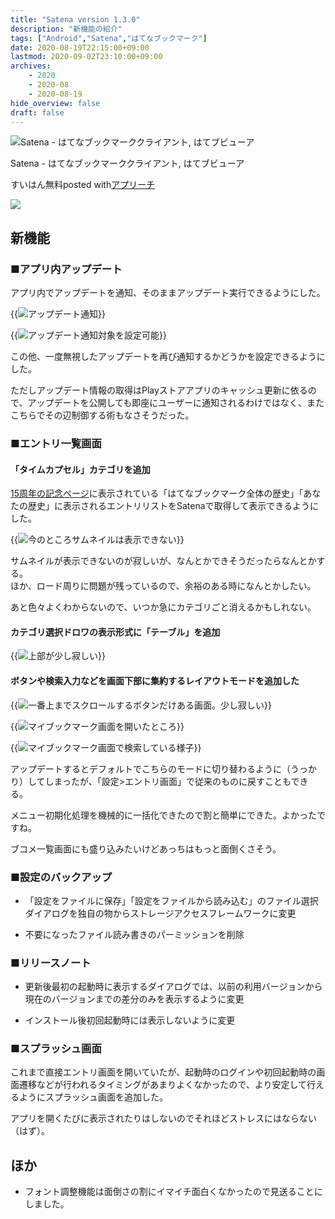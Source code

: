 ```yaml
---
title: "Satena version 1.3.0"
description: "新機能の紹介"
tags: ["Android","Satena","はてなブックマーク"]
date: 2020-08-19T22:15:00+09:00
lastmod: 2020-09-02T23:10:00+09:00
archives:
    - 2020
    - 2020-08
    - 2020-08-19
hide_overview: false
draft: false
---
```


<div class="appreach"><img src="https://lh3.googleusercontent.com/8s4Fzo7AmnoNOT-pbsRoBSYbmBFgfS98l0Qatr1-aHYCRUJlHwab6jB1rijGC1_FYA=s128" alt="Satena - はてなブックマーククライアント, はてブビューア" class="appreach__icon"><div class="appreach__detail" style=""><p class="appreach__name">Satena - はてなブックマーククライアント, はてブビューア</p><p class="appreach__info"><span class="appreach__developper">すいはん</span><span class="appreach__price">無料</span><span class="appreach__posted">posted with<a href="https://mama-hack.com/app-reach/" title="アプリーチ" target="_blank" rel="nofollow">アプリーチ</a></span></p></div><div class="appreach__links" style=""><a href="https://play.google.com/store/apps/details?id=com.suihan74.satena" target="_blank" rel="nofollow" class="appreach__gplink"><img src="https://nabettu.github.io/appreach/img/gplay_ja.png"></a></div></div>

## 新機能

### ■アプリ内アップデート

アプリ内でアップデートを通知、そのままアップデート実行できるようにした。

{{<img src="/images/2020/08_01_00/in-app-update.png" zoom=".5" title="アップデート通知">}}

{{<img src="/images/2020/08_01_00/in-app-update-settings.png" zoom=".5" title="アップデート通知対象を設定可能">}}

この他、一度無視したアップデートを再び通知するかどうかを設定できるようにした。

ただしアップデート情報の取得はPlayストアアプリのキャッシュ更新に依るので、アップデートを公開しても即座にユーザーに通知されるわけではなく、またこちらでその辺制御する術もなさそうだった。

### ■エントリ一覧画面

#### 「タイムカプセル」カテゴリを追加

[15周年の記念ページ](https://b.hatena.ne.jp/15th)に表示されている「はてなブックマーク全体の歴史」「あなたの歴史」に表示されるエントリリストをSatenaで取得して表示できるようにした。

{{<img src="time_capsule.png" zoom=".5" title="今のところサムネイルは表示できない">}}

サムネイルが表示できないのが寂しいが、なんとかできそうだったらなんとかする。  
ほか、ロード周りに問題が残っているので、余裕のある時になんとかしたい。

あと色々よくわからないので、いつか急にカテゴリごと消えるかもしれない。

#### カテゴリ選択ドロワの表示形式に「テーブル」を追加

{{<img src="/images/2020/08_01_00/categories_mode_dev_1.png" zoom=".5" title="上部が少し寂しい">}}

#### ボタンや検索入力などを画面下部に集約するレイアウトモードを追加した

{{<img src="/images/2020/08_01_00/bottom_layout_dev_2.png" zoom=".5" title="一番上までスクロールするボタンだけある画面。少し寂しい">}}

{{<img src="/images/2020/08_01_00/bottom_layout_dev_3.png" zoom=".5" title="マイブックマーク画面を開いたところ">}}

{{<img src="/images/2020/08_01_00/bottom_layout_dev_4.png" zoom=".5" title="マイブックマーク画面で検索している様子">}}

アップデートするとデフォルトでこちらのモードに切り替わるように（うっかり）してしまったが、「設定>エントリ画面」で従来のものに戻すこともできる。

メニュー初期化処理を機械的に一括化できたので割と簡単にできた。よかったですね。

ブコメ一覧画面にも盛り込みたいけどあっちはもっと面倒くさそう。

### ■設定のバックアップ

- 「設定をファイルに保存」「設定をファイルから読み込む」のファイル選択ダイアログを独自の物からストレージアクセスフレームワークに変更

- 不要になったファイル読み書きのパーミッションを削除

### ■リリースノート

- 更新後最初の起動時に表示するダイアログでは、以前の利用バージョンから現在のバージョンまでの差分のみを表示するように変更

- インストール後初回起動時には表示しないように変更

### ■スプラッシュ画面

これまで直接エントリ画面を開いていたが、起動時のログインや初回起動時の画面遷移などが行われるタイミングがあまりよくなかったので、より安定して行えるようにスプラッシュ画面を追加した。

アプリを開くたびに表示されたりはしないのでそれほどストレスにはならない（はず）。

## ほか

- フォント調整機能は面倒さの割にイマイチ面白くなかったので見送ることにしました。
